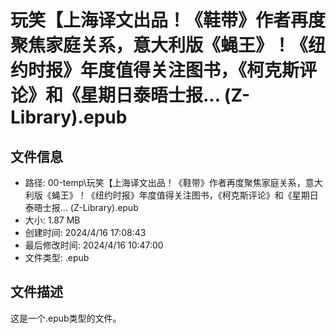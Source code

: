 ﻿# 玩笑【上海译文出品！《鞋带》作者再度聚焦家庭关系，意大利版《蝇王》！《纽约时报》年度值得关注图书，《柯克斯评论》和《星期日泰晤士报... (Z-Library).epub

## 文件信息
- 路径: 00-temp\玩笑【上海译文出品！《鞋带》作者再度聚焦家庭关系，意大利版《蝇王》！《纽约时报》年度值得关注图书，《柯克斯评论》和《星期日泰晤士报... (Z-Library).epub
- 大小: 1.87 MB
- 创建时间: 2024/4/16 17:08:43
- 最后修改时间: 2024/4/16 10:47:00
- 文件类型: .epub

## 文件描述
这是一个.epub类型的文件。

